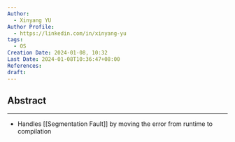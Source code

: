 ```yaml
---
Author:
  - Xinyang YU
Author Profile:
  - https://linkedin.com/in/xinyang-yu
tags:
  - OS
Creation Date: 2024-01-08, 10:32
Last Date: 2024-01-08T10:36:47+08:00
References: 
draft: 
---
```

## Abstract
---
- Handles [[Segmentation Fault]] by moving the error from runtime to compilation 